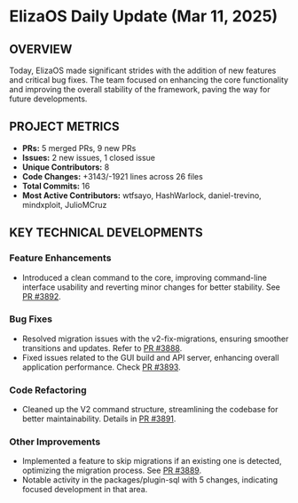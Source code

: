 # ElizaOS Daily Update (Mar 11, 2025)

## OVERVIEW 
Today, ElizaOS made significant strides with the addition of new features and critical bug fixes. The team focused on enhancing the core functionality and improving the overall stability of the framework, paving the way for future developments.

## PROJECT METRICS
- **PRs:** 5 merged PRs, 9 new PRs
- **Issues:** 2 new issues, 1 closed issue
- **Unique Contributors:** 8
- **Code Changes:** +3143/-1921 lines across 26 files
- **Total Commits:** 16
- **Most Active Contributors:** wtfsayo, HashWarlock, daniel-trevino, mindxploit, JulioMCruz

## KEY TECHNICAL DEVELOPMENTS

### Feature Enhancements
- Introduced a clean command to the core, improving command-line interface usability and reverting minor changes for better stability. See [PR #3892](https://github.com/elizaos/eliza/pull/3892).

### Bug Fixes
- Resolved migration issues with the v2-fix-migrations, ensuring smoother transitions and updates. Refer to [PR #3888](https://github.com/elizaos/eliza/pull/3888).
- Fixed issues related to the GUI build and API server, enhancing overall application performance. Check [PR #3893](https://github.com/elizaos/eliza/pull/3893).

### Code Refactoring
- Cleaned up the V2 command structure, streamlining the codebase for better maintainability. Details in [PR #3891](https://github.com/elizaos/eliza/pull/3891).

### Other Improvements
- Implemented a feature to skip migrations if an existing one is detected, optimizing the migration process. See [PR #3889](https://github.com/elizaos/eliza/pull/3889).
- Notable activity in the packages/plugin-sql with 5 changes, indicating focused development in that area.